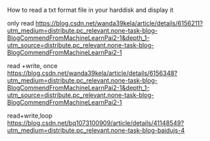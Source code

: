 How to read a txt format file in your harddisk and display it


only read
<https://blog.csdn.net/wanda39kela/article/details/6156211?utm_medium=distribute.pc_relevant.none-task-blog-BlogCommendFromMachineLearnPai2-1&depth_1-utm_source=distribute.pc_relevant.none-task-blog-BlogCommendFromMachineLearnPai2-1>



read +write, once
<https://blog.csdn.net/wanda39kela/article/details/6156348?utm_medium=distribute.pc_relevant.none-task-blog-BlogCommendFromMachineLearnPai2-1&depth_1-utm_source=distribute.pc_relevant.none-task-blog-BlogCommendFromMachineLearnPai2-1>


read+write,loop
<https://blog.csdn.net/bq1073100909/article/details/41148549?utm_medium=distribute.pc_relevant.none-task-blog-baidujs-4>



